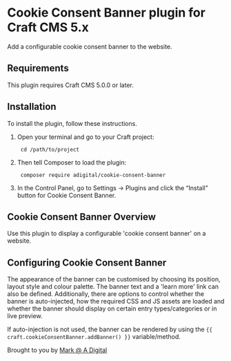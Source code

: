 # Cookie Consent Banner plugin for Craft CMS 5.x

Add a configurable cookie consent banner to the website.

## Requirements

This plugin requires Craft CMS 5.0.0 or later.

## Installation

To install the plugin, follow these instructions.

1. Open your terminal and go to your Craft project:

        cd /path/to/project

2. Then tell Composer to load the plugin:

        composer require adigital/cookie-consent-banner

3. In the Control Panel, go to Settings → Plugins and click the “Install” button for Cookie Consent Banner.

## Cookie Consent Banner Overview

Use this plugin to display a configurable 'cookie consent banner' on a website.

## Configuring Cookie Consent Banner

The appearance of the banner can be customised by choosing its position, layout style and colour palette. The banner text and a 'learn more' link can also be defined. Additionally, there are options to control whether the banner is auto-injected, how the required CSS and JS assets are loaded and whether the banner should display on certain entry types/categories or in live preview.

If auto-injection is not used, the banner can be rendered by using the `{{ craft.cookieConsentBanner.addBanner() }}` variable/method.

Brought to you by [Mark @ A Digital](https://adigital.agency)
